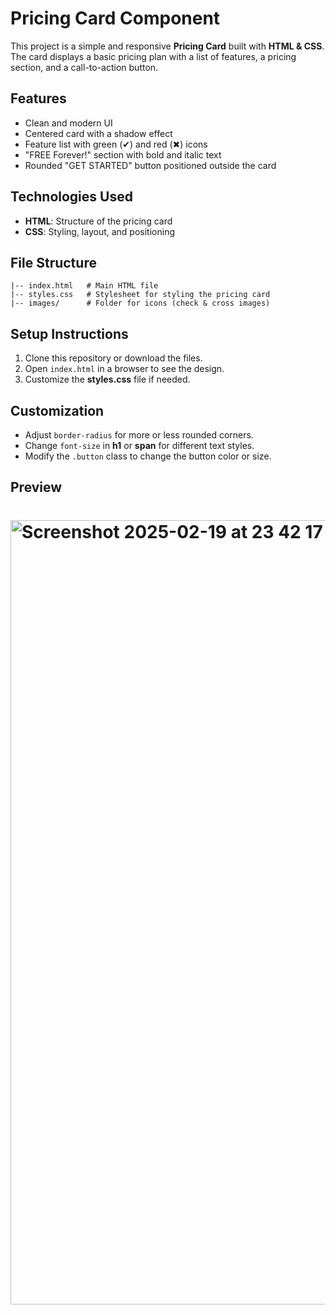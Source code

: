 # Pricing Card Component

This project is a simple and responsive **Pricing Card** built with **HTML & CSS**. The card displays a basic pricing plan with a list of features, a pricing section, and a call-to-action button.

## Features
- Clean and modern UI
- Centered card with a shadow effect
- Feature list with green (✔) and red (✖) icons
- "FREE Forever!" section with bold and italic text
- Rounded "GET STARTED" button positioned outside the card

## Technologies Used
- **HTML**: Structure of the pricing card
- **CSS**: Styling, layout, and positioning

## File Structure
```
|-- index.html   # Main HTML file
|-- styles.css   # Stylesheet for styling the pricing card
|-- images/      # Folder for icons (check & cross images)
```

## Setup Instructions
1. Clone this repository or download the files.
2. Open `index.html` in a browser to see the design.
3. Customize the **styles.css** file if needed.

## Customization
- Adjust `border-radius` for more or less rounded corners.
- Change `font-size` in **h1** or **span** for different text styles.
- Modify the `.button` class to change the button color or size.

## Preview
# <img width="1255" alt="Screenshot 2025-02-19 at 23 42 17" src="https://github.com/user-attachments/assets/640d8ef8-1670-49c4-9cbe-e79ffe77ab1c" />
